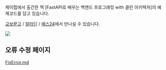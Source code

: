 제이펍에서 출간한 책 [FastAPI로 배우는 백엔드 프로그래밍 with 클린 아키텍처]의 예제코드를 담고 있습니다.

[교보문고](https://product.kyobobook.co.kr/detail/S000214428277) / [알라딘](https://www.aladin.co.kr/shop/wproduct.aspx?ItemId=348550548) / [예스24](https://www.yes24.com/Product/Goods/133976149)에서 만나실 수 있습니다.

![](https://contents.kyobobook.co.kr/sih/fit-in/458x0/pdt/9791193926529.jpg)


## 오류 수정 페이지
[FixError.md](FixError.md)
